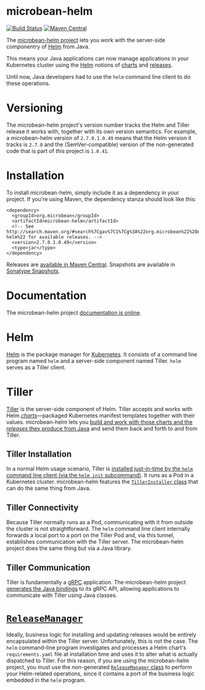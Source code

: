 # microbean-helm

[![Build Status](https://travis-ci.org/microbean/microbean-helm.svg?branch=master)](https://travis-ci.org/microbean/microbean-helm)
[![Maven Central](https://maven-badges.herokuapp.com/maven-central/org.microbean/microbean-helm/badge.svg)](https://maven-badges.herokuapp.com/maven-central/org.microbean/microbean-helm)


The [microbean-helm project][12] lets you work with the server-side
componentry of [Helm][0] from Java.

This means your Java applications can now manage applications in your
Kubernetes cluster using the [Helm][0] notions of [charts][3]
and [releases][9].

Until now, Java developers had to use the `helm` command line client
to do these operations.

# Versioning

The microbean-helm project's version number tracks the Helm and Tiller
release it works with, together with its own version semantics.  For
example, a microbean-helm version of `2.7.0.1.0.49` means that the Helm
version it tracks is `2.7.0` and the (SemVer-compatible) version of
the non-generated code that is part of _this_ project is `1.0.41`.

# Installation

To install microbean-helm, simply include it as a dependency in your
project.  If you're using Maven, the dependency stanza should look
like this:

    <dependency>
      <groupId>org.microbean</groupId>
      <artifactId>microbean-helm</artifactId>
      <!-- See http://search.maven.org/#search%7Cgav%7C1%7Cg%3A%22org.microbean%22%20AND%20a%3A%22microbean-helm%22 for available releases. -->
      <version>2.7.0.1.0.49</version>
      <type>jar</type>
    </dependency>
    
Releases are [available in Maven Central][10].  Snapshots are available
in [Sonatype Snapshots][11].

# Documentation

The microbean-helm project [documentation is online][8].

# Helm

[Helm][0] is the package manager for [Kubernetes][1].  It consists of
a command line program named `helm` and a server-side component named
Tiller.  `helm` serves as a Tiller client.

# Tiller

[Tiller][2] is the server-side component of Helm.  Tiller accepts and
works with Helm [_charts_][3]&mdash;packaged Kubernetes manifest
templates together with their values.  microbean-helm lets
you
[build and work with those charts and the _releases_ they produce from Java][4] and
send them back and forth to and from Tiller.

## Tiller Installation

In a normal Helm usage scenario, Tiller
is
[installed just-in-time by the `helm` command line client (via the `helm init` subcommand)][5].
It runs as a Pod in a Kubernetes cluster.  microbean-helm features
the [`TillerInstaller` class][13] that can do the same thing from
Java.

## Tiller Connectivity

Because Tiller normally runs as a Pod, communicating with it from
outside the cluster is not straightforward.  The `helm` command line
client internally forwards a local port to a port on the Tiller Pod
and, via this tunnel, establishes communication with the Tiller
server.  The microbean-helm project does the same thing but via a Java
library.

## Tiller Communication

Tiller is fundamentally a [gRPC][6] application.  The microbean-helm
project [generates the Java bindings][7] to its gRPC API, allowing
applications to communicate with Tiller using Java classes.

# [`ReleaseManager`][4]

Ideally, business logic for installing and updating releases would be
entirely encapsulated within the Tiller server.  Unfortunately, this
is not the case.  The `helm` command-line program investigates and
processes a Helm chart's `requirements.yaml` file at installation time
and uses it to alter what is actually dispatched to Tiller.  For this
reason, if you are using the microbean-helm project, you must use the
_non_-generated [`ReleaseManager` class][4] to perform your
Helm-related operations, since it contains a port of the business
logic embedded in the `helm` program.

[0]: https://helm.sh/
[1]: https://kubernetes.io/
[2]: https://docs.helm.sh/glossary/#tiller
[3]: https://docs.helm.sh/developing_charts/#
[4]: https://microbean.github.io/microbean-helm/apidocs/org/microbean/helm/ReleaseManager.html
[5]: https://docs.helm.sh/using_helm/#easy-in-cluster-installation
[6]: http://www.grpc.io/
[7]: https://microbean.github.io/microbean-helm/apidocs/index.html
[8]: https://microbean.github.io/microbean-helm/
[9]: https://docs.helm.sh/glossary/#release
[10]: http://search.maven.org/#search%7Cga%7C1%7Ca%3Amicrobean-helm
[11]: https://oss.sonatype.org/content/repositories/snapshots/org/microbean/microbean-helm/
[12]: https://github.com/microbean/microbean-helm
[13]:https://microbean.github.io/microbean-helm/apidocs/org/microbean/helm/TillerInstaller.html
